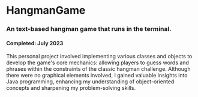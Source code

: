 # HangmanGame
<h3> An text-based hangman game that runs in the terminal. </h3>
<h4> Completed: July 2023 </h4>

This personal project involved implementing various classes and objects to develop the game's core mechanics: allowing players to guess words and phrases within the constraints of the classic hangman challenge. Although there were no graphical elements involved, I gained valuable insights into Java programming, enhancing my understanding of object-oriented concepts and sharpening my problem-solving skills.
